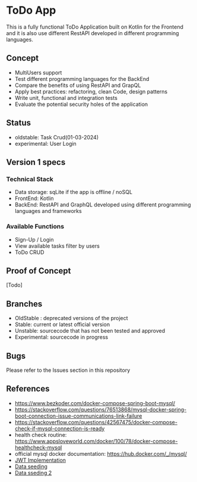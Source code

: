 # ToDo App #

This is a fully functional ToDo Application built on Kotlin for the Frontend and it is also use different RestAPI developed in different programming languages. 

## Concept ##
- MultiUsers support
- Test different programming languages for the BackEnd
- Compare the benefits of using RestAPI and GrapQL
- Apply best practices: refactoring, clean Code, design patterns
- Write unit, functional and integration tests
- Evaluate the potential security holes of the application

## Status ##
- oldstable: Task Crud(01-03-2024)
- experimental: User Login 

## Version 1 specs ##

### Technical Stack ###
* Data storage: sqLite if the app is offline / noSQL
* FrontEnd: Kotlin
* BackEnd: RestAPI and GraphQL developed using different programming languages and frameworks

### Available Functions ###
* Sign-Up / Login
* View available tasks filter by users
* ToDo CRUD

## Proof of Concept ##
[Todo]

## Branches ##
* OldStable : deprecated versions of the project
* Stable: current or latest official version
* Unstable: sourcecode that has not been tested and approved
* Experimental: sourcecode in progress

## Bugs ##
Please refer to the Issues section in this repository

## References ##
- https://www.bezkoder.com/docker-compose-spring-boot-mysql/
- https://stackoverflow.com/questions/76513868/mysql-docker-spring-boot-connection-issue-communications-link-failure
- https://stackoverflow.com/questions/42567475/docker-compose-check-if-mysql-connection-is-ready
- health check routine: https://www.appsloveworld.com/docker/100/78/docker-compose-healthcheck-mysql
- official mysql docker documentation: https://hub.docker.com/_/mysql/
- [JWT Implementation](https://www.javaguides.net/2023/05/spring-boot-spring-security-jwt-mysql.html)
- [Data seeding](https://studygyaan.com/spring-boot/provide-initial-default-data-for-models-in-spring-boot) 
- [Data sseding 2](https://www.javadevjournal.com/spring-boot/loading-initial-data-with-spring-boot/)
